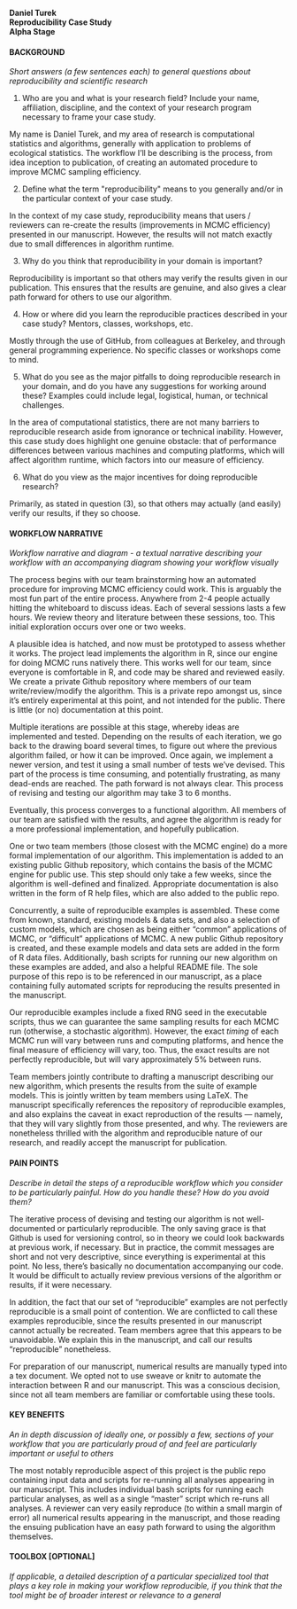 **Daniel Turek**  
**Reproducibility Case Study**  
**Alpha Stage**

#### BACKGROUND
*Short answers (a few sentences each) to general questions about reproducibility and scientific research*

1) Who are you and what is your research field? Include your name, affiliation, discipline, and the context of your research program necessary to frame your case study.  

My name is Daniel Turek, and my area of research is computational statistics and algorithms, generally with application to problems of ecological statistics.  The workflow I’ll be describing is the process, from idea inception to publication, of creating an automated procedure to improve MCMC sampling efficiency.

2) Define what the term "reproducibility" means to you generally and/or in the particular context of your case study.

In the context of my case study, reproducibility means that users / reviewers can re-create the results (improvements in MCMC efficiency) presented in our manuscript.  However, the results will not match exactly due to small differences in algorithm runtime.

3) Why do you think that reproducibility in your domain is important?

Reproducibility is important so that others may verify the results given in our publication.  This ensures that the results are genuine, and also gives a clear path forward for others to use our algorithm.

4) How or where did you learn the reproducible practices described in your case study? Mentors, classes, workshops, etc.

Mostly through the use of GitHub, from colleagues at Berkeley, and through general programming experience.  No specific classes or workshops come to mind.

5) What do you see as the major pitfalls to doing reproducible research in your domain, and do you have any suggestions for working around these? Examples could include legal, logistical, human, or technical challenges.

In the area of computational statistics, there are not many barriers to reproducible research aside from ignorance or technical inability.  However, this case study does highlight one genuine obstacle: that of performance differences between various machines and computing platforms, which will affect algorithm runtime, which factors into our measure of efficiency.

6) What do you view as the major incentives for doing reproducible research?

Primarily, as stated in question (3), so that others may actually (and easily) verify our results, if they so choose.

#### WORKFLOW NARRATIVE
*Workflow narrative and diagram - a textual narrative describing your workflow with an accompanying diagram showing your workflow visually*  

The process begins with our team brainstorming how an automated procedure for improving MCMC efficiency could work.  This is arguably the most fun part of the entire process.  Anywhere from 2-4 people actually hitting the whiteboard to discuss ideas.  Each of several sessions lasts a few hours.  We review theory and literature between these sessions, too.  This initial exploration occurs over one or two weeks.

A plausible idea is hatched, and now must be prototyped to assess whether it works.  The project lead implements the algorithm in R, since our engine for doing MCMC runs natively there.  This works well for our team, since everyone is comfortable in R, and code may be shared and reviewed easily.  We create a private Github repository where members of our team write/review/modify the algorithm.  This is a private repo amongst us, since it’s entirely experimental at this point, and not intended for the public.  There is little (or no) documentation at this point.

Multiple iterations are possible at this stage, whereby ideas are implemented and tested.  Depending on the results of each iteration, we go back to the drawing board several times, to figure out where the previous algorithm failed, or how it can be improved.  Once again, we implement a newer version, and test it using a small number of tests we’ve devised.  This part of the process is time consuming, and potentially frustrating, as many dead-ends are reached.  The path forward is not always clear.  This process of revising and testing our algorithm may take 3 to 6 months.

Eventually, this process converges to a functional algorithm.  All members of our team are satisfied with the results, and agree the algorithm is ready for a more professional implementation, and hopefully publication.

One or two team members (those closest with the MCMC engine) do a more formal implementation of our algorithm.  This implementation is added to an existing public Github repository, which contains the basis of the MCMC engine for public use.  This step should only take a few weeks, since the algorithm is well-defined and finalized.  Appropriate documentation is also written in the form of R help files, which are also added to the public repo.

Concurrently, a suite of reproducible examples is assembled.  These come from known, standard, existing models & data sets, and also a selection of custom models, which are chosen as being either “common” applications of MCMC, or “difficult” applications of MCMC.  A new public Github repository is created, and these example models and data sets are added in the form of R data files.  Additionally, bash scripts for running our new algorithm on these examples are added, and also a helpful README file.  The sole purpose of this repo is to be referenced in our manuscript, as a place containing fully automated scripts for reproducing the results presented in the manuscript.

Our reproducible examples include a fixed RNG seed in the executable scripts, thus we can guarantee the same sampling results for each MCMC run (otherwise, a stochastic algorithm).  However, the exact *timing* of each MCMC run will vary between runs and computing platforms, and hence the final measure of efficiency will vary, too.  Thus, the exact results are not perfectly reproducible, but will vary approximately 5% between runs.

Team members jointly contribute to drafting a manuscript describing our new algorithm, which presents the results from the suite of example models.  This is jointly written by team members using LaTeX.  The manuscript specifically references the repository of reproducible examples, and also explains the caveat in exact reproduction of the results — namely, that they will vary slightly from those presented, and why.  The reviewers are nonetheless thrilled with the algorithm and reproducible nature of our research, and readily accept the manuscript for publication.

#### PAIN POINTS
*Describe in detail the steps of a reproducible workflow which you consider to be particularly painful. How do you handle these? How do you avoid them?*

The iterative process of devising and testing our algorithm is not well-documented or particularly reproducible.  The only saving grace is that Github is used for versioning control, so in theory we could look backwards at previous work, if necessary.  But in practice, the commit messages are short and not very descriptive, since everything is experimental at this point.  No less, there’s basically no documentation accompanying our code.  It would be difficult to actually review previous versions of the algorithm or results, if it were necessary.

In addition, the fact that our set of “reproducible” examples are not perfectly reproducible is a small point of contention.  We are conflicted to call these examples reproducible, since the results presented in our manuscript cannot actually be recreated.  Team members agree that this appears to be unavoidable.  We explain this in the manuscript, and call our results “reproducible” nonetheless.

For preparation of our manuscript, numerical results are manually typed into a tex document.  We opted not to use sweave or knitr to automate the interaction between R and our manuscript.  This was a conscious decision, since not all team members are familiar or comfortable using these tools.

#### KEY BENEFITS
*An in depth discussion of ideally one, or possibly a few, sections of your workflow that you are particularly proud of and feel are particularly important or useful to others*

The most notably reproducible aspect of this project is the public repo containing input data and scripts for re-running all analyses appearing in our manuscript.  This includes individual bash scripts for running each particular analyses, as well as a single “master” script which re-runs all analyses.  A reviewer can very easily reproduce (to within a small margin of error) all numerical results appearing in the manuscript, and those reading the ensuing publication have an easy path forward to using the algorithm themselves.

#### TOOLBOX [OPTIONAL]
*If applicable, a detailed description of a particular specialized tool that plays a key role in making your workflow reproducible, if you think that the tool might be of broader interest or relevance to a general*
